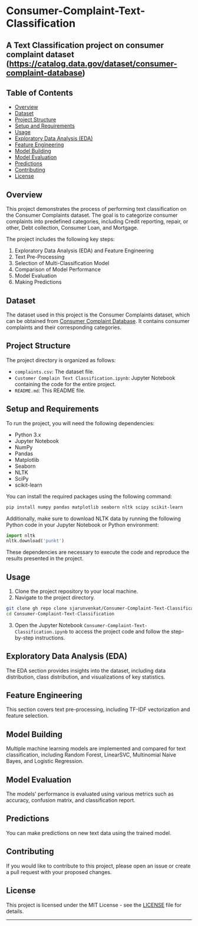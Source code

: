 # Consumer-Complaint-Text-Classification
A Text Classification project on consumer complaint dataset (https://catalog.data.gov/dataset/consumer-complaint-database)
---



## Table of Contents

- [Overview](#overview)
- [Dataset](#dataset)
- [Project Structure](#project-structure)
- [Setup and Requirements](#setup-and-requirements)
- [Usage](#usage)
- [Exploratory Data Analysis (EDA)](#exploratory-data-analysis-eda)
- [Feature Engineering](#feature-engineering)
- [Model Building](#model-building)
- [Model Evaluation](#model-evaluation)
- [Predictions](#predictions)
- [Contributing](#contributing)
- [License](#license)

## Overview

This project demonstrates the process of performing text classification on the Consumer Complaints dataset. The goal is to categorize consumer complaints into predefined categories, including Credit reporting, repair, or other, Debt collection, Consumer Loan, and Mortgage.

The project includes the following key steps:
1. Exploratory Data Analysis (EDA) and Feature Engineering
2. Text Pre-Processing
3. Selection of Multi-Classification Model
4. Comparison of Model Performance
5. Model Evaluation
6. Making Predictions

## Dataset

The dataset used in this project is the Consumer Complaints dataset, which can be obtained from [Consumer Complaint Database](https://catalog.data.gov/dataset/consumer-complaint-database). It contains consumer complaints and their corresponding categories.

## Project Structure

The project directory is organized as follows:
- `complaints.csv`: The dataset file.
- `Customer Complain Text Classification.ipynb`: Jupyter Notebook containing the code for the entire project.
- `README.md`: This README file.


## Setup and Requirements

To run the project, you will need the following dependencies:

- Python 3.x
- Jupyter Notebook
- NumPy
- Pandas
- Matplotlib
- Seaborn
- NLTK
- SciPy
- scikit-learn

You can install the required packages using the following command:

```bash
pip install numpy pandas matplotlib seaborn nltk scipy scikit-learn
```

Additionally, make sure to download NLTK data by running the following Python code in your Jupyter Notebook or Python environment:

```python
import nltk
nltk.download('punkt')
```

These dependencies are necessary to execute the code and reproduce the results presented in the project.

## Usage

1. Clone the project repository to your local machine.
2. Navigate to the project directory.

```bash
git clone gh repo clone sjarunvenkat/Consumer-Complaint-Text-Classification
cd Consumer-Complaint-Text-Classification
```

3. Open the Jupyter Notebook `Consumer-Complaint-Text-Classification.ipynb` to access the project code and follow the step-by-step instructions.

## Exploratory Data Analysis (EDA)

The EDA section provides insights into the dataset, including data distribution, class distribution, and visualizations of key statistics.

## Feature Engineering

This section covers text pre-processing, including TF-IDF vectorization and feature selection.

## Model Building

Multiple machine learning models are implemented and compared for text classification, including Random Forest, LinearSVC, Multinomial Naive Bayes, and Logistic Regression.

## Model Evaluation

The models' performance is evaluated using various metrics such as accuracy, confusion matrix, and classification report.

## Predictions

You can make predictions on new text data using the trained model.

## Contributing

If you would like to contribute to this project, please open an issue or create a pull request with your proposed changes.

## License

This project is licensed under the MIT License - see the [LICENSE](LICENSE) file for details.

---
